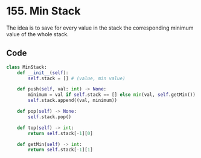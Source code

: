 # 155. Min Stack
The idea is to save for every value in the stack the corresponding minimum value of the whole stack. 

## Code
```python
class MinStack:
    def __init__(self):
        self.stack = [] # (value, min value)

    def push(self, val: int) -> None:
        minimum = val if self.stack == [] else min(val, self.getMin())
        self.stack.append((val, minimum))

    def pop(self) -> None:
        self.stack.pop()

    def top(self) -> int:
        return self.stack[-1][0]

    def getMin(self) -> int:
        return self.stack[-1][1]
```
